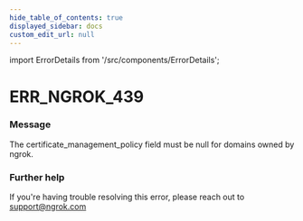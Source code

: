 ```yaml
---
hide_table_of_contents: true
displayed_sidebar: docs
custom_edit_url: null
---
```


import ErrorDetails from '/src/components/ErrorDetails';

# ERR_NGROK_439

### Message
The certificate_management_policy field must be null for domains owned by ngrok.

### Further help
If you're having trouble resolving this error, please reach out to [support@ngrok.com](mailto:support@ngrok.com?subject=Help%20with%20ERR_NGROK_439)

<ErrorDetails error='err_ngrok_439' />
